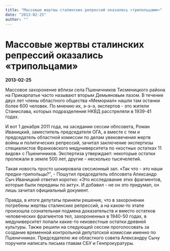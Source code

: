 ```yaml
---
title: "Массовые жертвы сталинских репрессий оказались «трипольцами»"
date: "2013-02-25"
author: ""
---
```


# Массовые жертвы сталинских репрессий оказались «трипольцами»

**2013-02-25** 

Массовое захоронение вблизи села Пшеничников Тисменицкого района на  Прикарпатье часто называют вторым Демьяновым лазом. В течение двух лет  члены областного общества «Мемориал» нашли там останки более 600  человек. По мнению их, э-э-э, экспертов - это жители Станислава, которых  подразделения НКВД расстреляли в 1939-41 годах.



И вот 1 декабря  2011 года, на заседании сессии облсовета, Роман Иваницкий, заместитель  председателя ОГА, а вместе с тем и председатель областной комиссии по  делам увековечения жертв войны и политических репрессий, зачитал  заключение экспертизы специалистов Франковского медуниверситета по  «костных остатках 11 видов» с Пшеничников. Экспертиза утверждает: некоторые остатки пролежали в земле 500 лет, другие - несколько тысячелетий.



Такая  новость просто шокировала сессионный зал. «Так что - это наши  предки-трипольцы?", - Пошутил председатель облсовета Александр Сыч  Иваницкий ответил коротко: «Это исследование этих фрагментов, которые  были переданы по акту». И добавил - не он это придумал, он лишь зачитал  официальный документ.



Правда, в итоге депутаты приняли решение,  что в захоронении погребены жертвы сталинских репрессий, а на каком-то  этапе произошла сознательная подмена доказательств и вместо остатков  человеческих фрагментов тел, захороненных в 1940-50 годах, в  медуниверситет попали какие-то неизвестные остатки древней культуры.  Также решили на следующей сессии проголосовать за создание временной  контрольной депутатской комиссии именно по Пшеничниках. Председателю же  областного совета Александру Сычу поручили написать письма главам СБУ и  Генпрокуратуры.